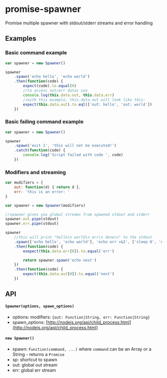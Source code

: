 promise-spawner
===============

Promise multiple spawner with stdout/stderr streams and error handling

## Examples

### Basic command example

```javascript
var spawner = new Spawner()

spawner
	.spawn('echo hello', 'echo world')
	.then(function(code) {
		expect(code).to.equal(0)
		//to access out/err datas use
		console.log(this.data.out, this.data.err)
		//with this example, this.data.out will look like this:
		expect(this.data.out).to.eql(['out: hello', 'out: world'])
	})
```

### Basic failing command example

```javascript
var spawner = new Spawner()

spawner
	.spawn('exit 1', 'this will not be executed!')
	.catch(function(code) {
		console.log('Script failed with code ', code)
	})
```

### Modifiers and streaming

```javascript
var modifiers = {
	out: function(d) { return d },
	err: 'this is an error: '
}

var spawner = new Spawner(modifiers)

//spawner gives you global streams from spawned stdout and stderr
spawner.out.pipe(stdout)
spawner.err.pipe(stdout)

spawner
	//this will print "hello\n world\n err\n done\n" to the stdout
	.spawn(['echo hello', 'echo world'], 'echo err >&2', ['sleep 0', 'echo done && exit 0'])
	.then(function(code) {
		exepect(this.data.err[0]).to.equal('err')

		return spawner.spawn('echo next')
	})
	.then(function(code) {
		expect(this.data.out[0]).to.equal('next')
	})
```

## API

#### `Spawner(options, spawn_options)`
- options: modifiers: `{out: Function|String, err: Function|String}`
- spawn_options: [http://nodejs.org/api/child_process.html](http://nodejs.org/api/child_process.html)

#### `new Spawner()` 
- spawn: `Function(command, ...)` where `command` can be an Array or a String - returns a `Promise`
- sp: shortcut to spawn
- out: global out stream
- err: global err stream



